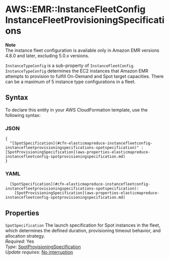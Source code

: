 # AWS::EMR::InstanceFleetConfig InstanceFleetProvisioningSpecifications<a name="aws-properties-elasticmapreduce-instancefleetconfig-instancefleetprovisioningspecifications"></a>

**Note**  
The instance fleet configuration is available only in Amazon EMR versions 4\.8\.0 and later, excluding 5\.0\.x versions\.

`InstanceTypeConfig` is a sub\-property of `InstanceFleetConfig`\. `InstanceTypeConfig` determines the EC2 instances that Amazon EMR attempts to provision to fulfill On\-Demand and Spot target capacities\. There can be a maximum of 5 instance type configurations in a fleet\.

## Syntax<a name="aws-properties-elasticmapreduce-instancefleetconfig-instancefleetprovisioningspecifications-syntax"></a>

To declare this entity in your AWS CloudFormation template, use the following syntax:

### JSON<a name="aws-properties-elasticmapreduce-instancefleetconfig-instancefleetprovisioningspecifications-syntax.json"></a>

```
{
  "[SpotSpecification](#cfn-elasticmapreduce-instancefleetconfig-instancefleetprovisioningspecifications-spotspecification)" : [SpotProvisioningSpecification](aws-properties-elasticmapreduce-instancefleetconfig-spotprovisioningspecification.md)
}
```

### YAML<a name="aws-properties-elasticmapreduce-instancefleetconfig-instancefleetprovisioningspecifications-syntax.yaml"></a>

```
  [SpotSpecification](#cfn-elasticmapreduce-instancefleetconfig-instancefleetprovisioningspecifications-spotspecification): 
    [SpotProvisioningSpecification](aws-properties-elasticmapreduce-instancefleetconfig-spotprovisioningspecification.md)
```

## Properties<a name="aws-properties-elasticmapreduce-instancefleetconfig-instancefleetprovisioningspecifications-properties"></a>

`SpotSpecification`  <a name="cfn-elasticmapreduce-instancefleetconfig-instancefleetprovisioningspecifications-spotspecification"></a>
The launch specification for Spot instances in the fleet, which determines the defined duration, provisioning timeout behavior, and allocation strategy\.  
*Required*: Yes  
*Type*: [SpotProvisioningSpecification](aws-properties-elasticmapreduce-instancefleetconfig-spotprovisioningspecification.md)  
*Update requires*: [No interruption](https://docs.aws.amazon.com/AWSCloudFormation/latest/UserGuide/using-cfn-updating-stacks-update-behaviors.html#update-no-interrupt)